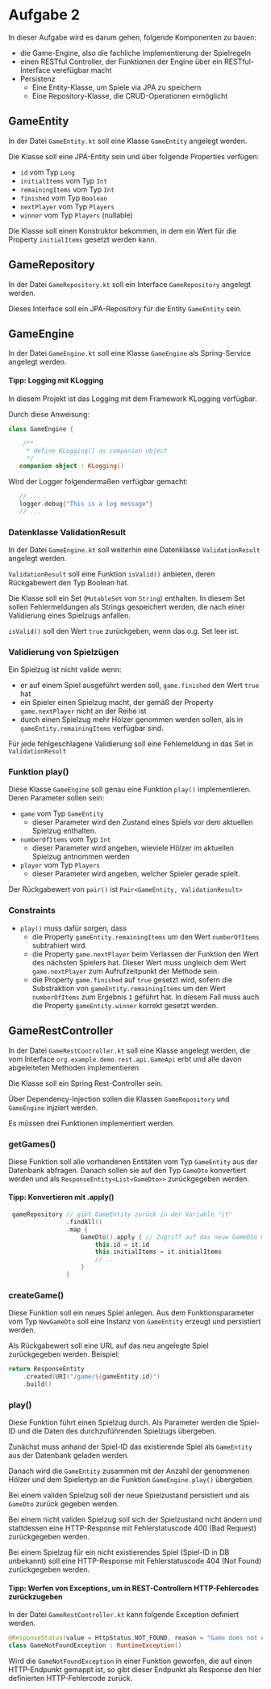# Aufgabe 2

In dieser Aufgabe wird es darum gehen, folgende Komponenten zu bauen:

- die Game-Engine, also die fachliche Implementierung der Spielregeln
- einen RESTful Controller, der Funktionen der Engine über ein RESTful-Interface verefügbar macht
- Persistenz
   - Eine Entity-Klasse, um Spiele via JPA zu speichern
   - Eine Repository-Klasse, die CRUD-Operationen ermöglicht
   
## GameEntity

In der Datei `GameEntity.kt` soll eine Klasse `GameEntity` angelegt werden.

Die Klasse soll eine JPA-Entity sein und über folgende Properties verfügen:

- `id` vom Typ `Long`  
- `initialItems` vom Typ `Int`  
- `remainingItems` vom Typ `Int`  
- `finished` vom Typ `Boolean`  
- `nextPlayer` vom Typ `Players`  
- `winner` vom Typ `Players` (nullable)

Die Klasse soll einen Konstruktor bekommen, in dem ein Wert für die Property `initialItems` gesetzt werden
kann.

## GameRepository

In der Datei `GameRepository.kt` soll ein Interface `GameRepository` angelegt werden.

Dieses Interface soll ein JPA-Repository für die Entity `GameEntity` sein.

## GameEngine

In der Datei `GameEngine.kt` soll eine Klasse `GameEngine` als Spring-Service angelegt werden.

#### Tipp: Logging mit KLogging

In diesem Projekt ist das Logging mit dem Framework KLogging verfügbar.

Durch diese Anweisung:

```kotlin
class GameEngine {

    /**
     * define KLogging() as companion object
     */
   companion object : KLogging()
```

Wird der Logger folgendermaßen verfügbar gemacht:

```kotlin
   // ...
   logger.debug{"This is a log message"}
   // ...
```

### Datenklasse ValidationResult

In der Datei `GameEngine.kt` soll weiterhin eine Datenklasse `ValidationResult` angelegt werden.

`ValidationResult` soll eine Funktion `isValid()` anbieten, deren Rückgabewert den Typ Boolean hat.

Die Klasse soll ein Set (`MutableSet` von `String`) enthalten. In diesem Set sollen Fehlermeldungen als Strings
gespeichert werden, die nach einer Validierung eines Spielzugs anfallen.

`isValid()` soll den Wert `true` zurückgeben, wenn das o.g. Set leer ist.

### Validierung von Spielzügen

Ein Spielzug ist nicht valide wenn:
- er auf einem Spiel ausgeführt werden soll, `game.finished` den Wert `true` hat
- ein Spieler einen Spielzug macht, der gemäß der Property `game.nextPlayer` nicht an der Reihe ist
- durch einen Spielzug mehr Hölzer genommen werden sollen, als in `gameEntity.remainingItems` verfügbar sind.

Für jede fehlgeschlagene Validierung soll eine Fehlemeldung in das Set in `ValidationResult`


### Funktion play()

Diese Klasse `GameEngine` soll genau eine Funktion `play()` implementieren. Deren Parameter sollen sein:

- `game` vom Typ `GameEntity`
   - dieser Parameter wird den Zustand eines Spiels vor dem aktuellen Spielzug enthalten.
- `numberOfItems` vom Typ `Int`  
   - dieser Parameter wird angeben, wieviele Hölzer im aktuellen Spielzug antnommen werden
- `player` vom Typ `Players`  
   - dieser Parameter wird angeben, welcher Spieler gerade spielt.
   
Der Rückgabewert von `pair()` ist `Pair<GameEntity, ValidationResult>`

### Constraints

- `play()` muss dafür sorgen, dass 
  - die Property `gameEntity.remainingItems` um den Wert `numberOfItems` subtrahiert wird.
  - die Property `game.nextPlayer` beim Verlassen der Funktion den Wert des nächsten Spielers hat. Dieser Wert muss 
  ungleich dem Wert `game.nextPlayer` zum Aufrufzeitpunkt der Methode sein.
  - die Property `game.finished` auf `true` gesetzt wird, sofern die Substraktion von
  `gameEntity.remainingItems` um den Wert `numberOfItems` zum Ergebnis `1` geführt hat. In diesem Fall muss auch
  die Property `gameEntity.winner` korrekt gesetzt werden.

## GameRestController

In der Datei `GameRestController.kt` soll eine Klasse angelegt werden, die vom 
Interface `org.example.demo.rest.api.GameApi` erbt und alle davon abgeleiteten
Methoden implementieren

Die Klasse soll ein Spring Rest-Controller sein.

Über Dependency-Injection sollen die Klassen `GameRepository` und `GameEngine` injziert werden.

Es müssen drei Funktionen implementiert werden.

### getGames()

Diese Funktion soll alle vorhandenen Entitäten vom Typ `GameEntity` aus der Datenbank abfragen. Danach sollen
sie auf den Typ `GameDto` konvertiert werden und als `ResponseEntity<List<GameDto>>` zurückgegeben werden.

#### Tipp: Konvertieren mit .apply()

```kotlin
 gameRepository // gibt GameEntity zurück in der Variable "it"
                .findAll()
                .map {
                    GameDto().apply { // Zugriff auf das neuw GameDto mit "this"
                        this.id = it.id
                        this.initialItems = it.initialItems
                        // ..
                    }
                }
```


### createGame()

Diese Funktion soll ein neues Spiel anlegen. Aus dem Funktionsparameter vom Typ `NewGameDto` soll eine
Instanz von `GameEntity` erzeugt und persistiert werden.

Als Rückgabewert soll eine URL auf das neu angelegte Spiel zurückgegeben werden. Beispiel:

```kotlin
return ResponseEntity
    .created(URI("/game/${gameEntity.id}")
    .build()
```
   

### play()

Diese Funktion führt einen Spielzug durch. Als Parameter werden die Spiel-ID und
die Daten des durchzuführenden Spielzugs übergeben.

Zunächst muss anhand der Spiel-ID das existierende Spiel als `GameEntity` aus der Datenbank geladen werden.

Danach wird die `GameEntity` zusammen mit der Anzahl der genommenen Hölzer und dem Spielertyp an die
Funktion `GameEngine.play()` übergeben.

Bei einem validen Spielzug soll der neue Spielzustand persistiert und als `GameDto` zurück gegeben werden.

Bei einem nicht validen Spielzug soll sich der Spielzustand nicht ändern und stattdessen eine HTTP-Response
mit Fehlerstatuscode 400 (Bad Request) zurückgegeben werden.

Bei einem Spielzug für ein nicht existierendes Spiel (Spiel-ID in DB unbekannt) soll eine HTTP-Response
mit Fehlerstatuscode 404 (Not Found) zurückgegeben werden.


#### Tipp: Werfen von Exceptions, um in REST-Controllern HTTP-Fehlercodes zurückzugeben

In der Datei `GameRestController.kt` kann folgende Exception definiert werden.

```kotlin
@ResponseStatus(value = HttpStatus.NOT_FOUND, reason = "Game does not exist.")
class GameNotFoundException : RuntimeException()
```

Wird die `GameNotFoundException` in einer Funktion geworfen, die auf einen HTTP-Endpunkt gemappt ist,
so gibt dieser Endpunkt als Response den hier definierten HTTP-Fehlercode zurück. 